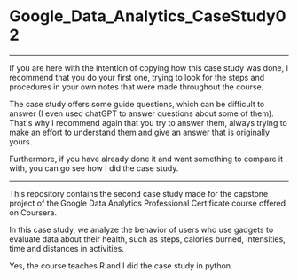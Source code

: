 # Google_Data_Analytics_CaseStudy02

---

If you are here with the intention of copying how this case study was done, I recommend that you do your first one, trying to look for the steps and procedures in your own notes that were made throughout the course.

The case study offers some guide questions, which can be difficult to answer (I even used chatGPT to answer questions about some of them). That's why I recommend again that you try to answer them, always trying to make an effort to understand them and give an answer that is originally yours.

Furthermore, if you have already done it and want something to compare it with, you can go see how I did the case study.

---


This repository contains the second case study made for the capstone project of the Google Data Analytics Professional Certificate course offered on Coursera.

In this case study, we analyze the behavior of users who use gadgets to evaluate data about their health, such as steps, calories burned, intensities, time and distances in activities.

Yes, the course teaches R and I did the case study in python.